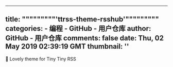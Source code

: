 
---
title: """""""""'ttrss-theme-rsshub'"""""""""
categories: 
    - 编程
    - GitHub - 用户仓库
author: GitHub - 用户仓库
comments: false
date: Thu, 02 May 2019 02:39:19 GMT
thumbnail: ''
---

<div>   
🍰 Lovely theme for Tiny Tiny RSS  
</div>
            